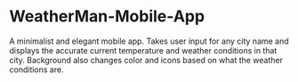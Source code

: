 # WeatherMan-Mobile-App
A minimalist and elegant mobile app. Takes user input for any city name and displays the accurate current temperature and weather conditions
in that city. Background also changes color and icons based on what the weather conditions are.
